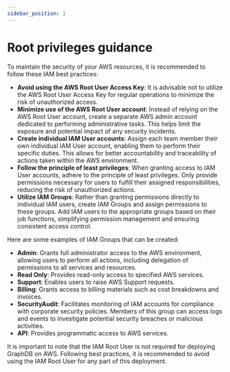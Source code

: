 ```yaml
---
sidebar_position: 1
---
```


# Root privileges guidance

To maintain the security of your AWS resources, it is recommended to follow these IAM best practices:
* **Avoid using the AWS Root User Access Key**: It is advisable not to utilize the AWS Root User Access Key for regular operations to minimize the risk of unauthorized access.
* **Minimize use of the AWS Root User account**: Instead of relying on the AWS Root User account, create a separate AWS admin account dedicated to performing administrative tasks. This helps limit the exposure and potential impact of any security incidents.
* **Create individual IAM User accounts**: Assign each team member their own individual IAM User account, enabling them to perform their specific duties. This allows for better accountability and traceability of actions taken within the AWS environment.
* **Follow the principle of least privileges**: When granting access to IAM User accounts, adhere to the principle of least privileges. Only provide permissions necessary for users to fulfill their assigned responsibilities, reducing the risk of unauthorized actions.
* **Utilize IAM Groups**: Rather than granting permissions directly to individual IAM users, create IAM Groups and assign permissions to these groups. Add IAM users to the appropriate groups based on their job functions, simplifying permission management and ensuring consistent access control.

Here are some examples of IAM Groups that can be created:

* **Admin**: Grants full administrator access to the AWS environment, allowing users to perform all actions, including delegation of permissions to all services and resources.
* **Read Only**: Provides read-only access to specified AWS services.
* **Support**: Enables users to raise AWS Support requests.
* **Billing**: Grants access to billing materials such as cost breakdowns and invoices.
* **SecurityAudit**: Facilitates monitoring of IAM accounts for compliance with corporate security policies. Members of this group can access logs and events to investigate potential security breaches or malicious activities.
* **API**: Provides programmatic access to AWS services.

It is important to note that the IAM Root User is not required for deploying GraphDB on AWS. Following best practices, it is recommended to avoid using the IAM Root User for any part of this deployment.
